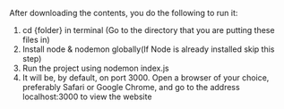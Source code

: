 After downloading the contents, you do the following to run it:
1. cd {folder} in terminal (Go to the directory that you are putting these files in)
2. Install node & nodemon globally(If Node is already installed skip this step)
3. Run the project using nodemon index.js
4. It will be, by default, on port 3000. Open a browser of your choice, preferably Safari or Google Chrome, and go to the address localhost:3000 to view the website
